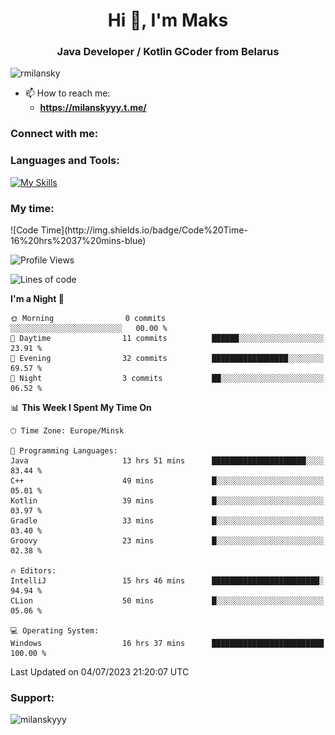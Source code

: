 <h1 align="center">Hi 👋, I'm Maks</h1>
<h3 align="center">Java Developer / Kotlin GCoder from Belarus</h3>

<p align="left"> <img src="https://komarev.com/ghpvc/?username=rmilansky&label=Profile%20views&color=0e75b6&style=flat" alt="rmilansky" /> </p>

- 📫 How to reach me:
  * **https://milanskyyy.t.me/**

<h3 align="left">Connect with me:</h3>
<p align="left">
</p>

<h3 align="left">Languages and Tools:</h3>

[//]: # (<p align="left"> <a href="https://aws.amazon.com" target="_blank" rel="noreferrer"> <img src="https://raw.githubusercontent.com/devicons/devicon/master/icons/amazonwebservices/amazonwebservices-original-wordmark.svg" alt="aws" width="40" height="40"/> </a> <a href="https://azure.microsoft.com/en-in/" target="_blank" rel="noreferrer"> <img src="https://www.vectorlogo.zone/logos/microsoft_azure/microsoft_azure-icon.svg" alt="azure" width="40" height="40"/> </a> <a href="https://www.gnu.org/software/bash/" target="_blank" rel="noreferrer"> <img src="https://www.vectorlogo.zone/logos/gnu_bash/gnu_bash-icon.svg" alt="bash" width="40" height="40"/> </a> <a href="https://getbootstrap.com" target="_blank" rel="noreferrer"> <img src="https://raw.githubusercontent.com/devicons/devicon/master/icons/bootstrap/bootstrap-plain-wordmark.svg" alt="bootstrap" width="40" height="40"/> </a> <a href="https://cassandra.apache.org/" target="_blank" rel="noreferrer"> <img src="https://www.vectorlogo.zone/logos/apache_cassandra/apache_cassandra-icon.svg" alt="cassandra" width="40" height="40"/> </a> <a href="https://circleci.com" target="_blank" rel="noreferrer"> <img src="https://www.vectorlogo.zone/logos/circleci/circleci-icon.svg" alt="circleci" width="40" height="40"/> </a> <a href="https://www.w3schools.com/css/" target="_blank" rel="noreferrer"> <img src="https://raw.githubusercontent.com/devicons/devicon/master/icons/css3/css3-original-wordmark.svg" alt="css3" width="40" height="40"/> </a> <a href="https://www.docker.com/" target="_blank" rel="noreferrer"> <img src="https://raw.githubusercontent.com/devicons/devicon/master/icons/docker/docker-original-wordmark.svg" alt="docker" width="40" height="40"/> </a> <a href="https://git-scm.com/" target="_blank" rel="noreferrer"> <img src="https://www.vectorlogo.zone/logos/git-scm/git-scm-icon.svg" alt="git" width="40" height="40"/> </a> <a href="https://www.java.com" target="_blank" rel="noreferrer"> <img src="https://raw.githubusercontent.com/devicons/devicon/master/icons/java/java-original.svg" alt="java" width="40" height="40"/> </a> <a href="https://developer.mozilla.org/en-US/docs/Web/JavaScript" target="_blank" rel="noreferrer"> <img src="https://raw.githubusercontent.com/devicons/devicon/master/icons/javascript/javascript-original.svg" alt="javascript" width="40" height="40"/> </a> <a href="https://kafka.apache.org/" target="_blank" rel="noreferrer"> <img src="https://www.vectorlogo.zone/logos/apache_kafka/apache_kafka-icon.svg" alt="kafka" width="40" height="40"/> </a> <a href="https://kotlinlang.org" target="_blank" rel="noreferrer"> <img src="https://www.vectorlogo.zone/logos/kotlinlang/kotlinlang-icon.svg" alt="kotlin" width="40" height="40"/> </a> <a href="https://www.linux.org/" target="_blank" rel="noreferrer"> <img src="https://raw.githubusercontent.com/devicons/devicon/master/icons/linux/linux-original.svg" alt="linux" width="40" height="40"/> </a> <a href="https://mariadb.org/" target="_blank" rel="noreferrer"> <img src="https://www.vectorlogo.zone/logos/mariadb/mariadb-icon.svg" alt="mariadb" width="40" height="40"/> </a> <a href="https://www.mongodb.com/" target="_blank" rel="noreferrer"> <img src="https://raw.githubusercontent.com/devicons/devicon/master/icons/mongodb/mongodb-original-wordmark.svg" alt="mongodb" width="40" height="40"/> </a> <a href="https://www.mysql.com/" target="_blank" rel="noreferrer"> <img src="https://raw.githubusercontent.com/devicons/devicon/master/icons/mysql/mysql-original-wordmark.svg" alt="mysql" width="40" height="40"/> </a> <a href="https://www.nginx.com" target="_blank" rel="noreferrer"> <img src="https://raw.githubusercontent.com/devicons/devicon/master/icons/nginx/nginx-original.svg" alt="nginx" width="40" height="40"/> </a> <a href="https://www.postgresql.org" target="_blank" rel="noreferrer"> <img src="https://raw.githubusercontent.com/devicons/devicon/master/icons/postgresql/postgresql-original-wordmark.svg" alt="postgresql" width="40" height="40"/> </a> <a href="https://postman.com" target="_blank" rel="noreferrer"> <img src="https://www.vectorlogo.zone/logos/getpostman/getpostman-icon.svg" alt="postman" width="40" height="40"/> </a> <a href="https://www.rabbitmq.com" target="_blank" rel="noreferrer"> <img src="https://www.vectorlogo.zone/logos/rabbitmq/rabbitmq-icon.svg" alt="rabbitMQ" width="40" height="40"/> </a> <a href="https://redis.io" target="_blank" rel="noreferrer"> <img src="https://raw.githubusercontent.com/devicons/devicon/master/icons/redis/redis-original-wordmark.svg" alt="redis" width="40" height="40"/> </a> <a href="https://spring.io/" target="_blank" rel="noreferrer"> <img src="https://www.vectorlogo.zone/logos/springio/springio-icon.svg" alt="spring" width="40" height="40"/> </a> <a href="https://www.sqlite.org/" target="_blank" rel="noreferrer"> <img src="https://www.vectorlogo.zone/logos/sqlite/sqlite-icon.svg" alt="sqlite" width="40" height="40"/> </a> </p>)

[![My Skills](https://skillicons.dev/icons?i=java,kotlin,spring,js,css,html,mysql,postgresql,redis,cassandra,linux,git,docker,bootstrap,bash,rabbitmq,github,gitlab,aws,azure,nginx,postman,gradle,maven,idea,eclipse,vscode,stackoverflow,cloudflare,discord,discordbots,sqlite)](https://skillicons.dev)

<h3 align="left">My time:</h3>
<!--START_SECTION:waka-->
![Code Time](http://img.shields.io/badge/Code%20Time-16%20hrs%2037%20mins-blue)

![Profile Views](http://img.shields.io/badge/Profile%20Views-63-blue)

![Lines of code](https://img.shields.io/badge/From%20Hello%20World%20I%27ve%20Written-1.7%20thousand%20lines%20of%20code-blue)

**I'm a Night 🦉** 

```text
🌞 Morning                0 commits           ░░░░░░░░░░░░░░░░░░░░░░░░░   00.00 % 
🌆 Daytime                11 commits          ██████░░░░░░░░░░░░░░░░░░░   23.91 % 
🌃 Evening                32 commits          █████████████████░░░░░░░░   69.57 % 
🌙 Night                  3 commits           ██░░░░░░░░░░░░░░░░░░░░░░░   06.52 % 
```


📊 **This Week I Spent My Time On** 

```text
🕑︎ Time Zone: Europe/Minsk

💬 Programming Languages: 
Java                     13 hrs 51 mins      █████████████████████░░░░   83.44 % 
C++                      49 mins             █░░░░░░░░░░░░░░░░░░░░░░░░   05.01 % 
Kotlin                   39 mins             █░░░░░░░░░░░░░░░░░░░░░░░░   03.97 % 
Gradle                   33 mins             █░░░░░░░░░░░░░░░░░░░░░░░░   03.40 % 
Groovy                   23 mins             █░░░░░░░░░░░░░░░░░░░░░░░░   02.38 % 

🔥 Editors: 
IntelliJ                 15 hrs 46 mins      ████████████████████████░   94.94 % 
CLion                    50 mins             █░░░░░░░░░░░░░░░░░░░░░░░░   05.06 % 

💻 Operating System: 
Windows                  16 hrs 37 mins      █████████████████████████   100.00 % 
```


 Last Updated on 04/07/2023 21:20:07 UTC
<!--END_SECTION:waka-->

<h3 align="left">Support:</h3>
<p><a href="https://www.buymeacoffee.com/milanskyyy"> <img align="left" src="https://cdn.buymeacoffee.com/buttons/v2/default-yellow.png" height="50" width="210" alt="milanskyyy" /></a></p><br><br>
